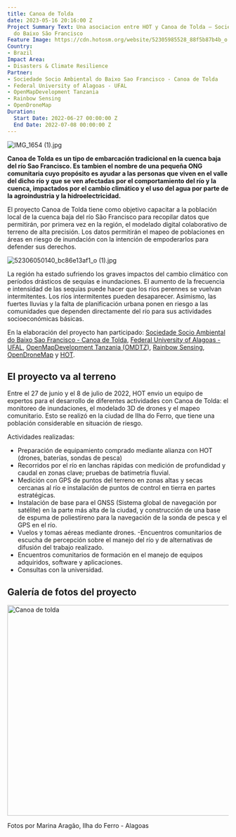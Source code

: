 ```yaml
---
title: Canoa de Tolda
date: 2023-05-16 20:16:00 Z
Project Summary Text: Una asociacion entre HOT y Canoa de Tolda – Sociedade Socioambiental
  do Baixo São Francisco
Feature Image: https://cdn.hotosm.org/website/52305985528_88f5b87b4b_o.jpg
Country:
- Brazil
Impact Area:
- Disasters & Climate Resilience
Partner:
- Sociedade Socio Ambiental do Baixo Sao Francisco - Canoa de Tolda
- Federal University of Alagoas - UFAL
- OpenMapDevelopment Tanzania
- Rainbow Sensing
- OpenDroneMap
Duration:
  Start Date: 2022-06-27 00:00:00 Z
  End Date: 2022-07-08 00:00:00 Z
---
```


![IMG_1654 (1).jpg](https://cdn.hotosm.org/website/IMG_1654+(1).jpg)

**Canoa de Tolda es un tipo de embarcación tradicional en la cuenca baja del río Sao Francisco. Es tambien el nombre de una pequeña ONG comunitaria cuyo propósito es ayudar a las personas que viven en el valle del dicho río y que se ven afectadas por el comportamiento del río y la cuenca, impactados por el cambio climático y el uso del agua por parte de la agroindustria y la hidroelectricidad.**

El proyecto Canoa de Tolda tiene como objetivo capacitar a la población local de la cuenca baja del río São Francisco para recopilar datos que permitirán, por primera vez en la región, el modelado digital colaborativo de terreno de alta precisión. Los datos permitirán el mapeo de poblaciones en áreas en riesgo de inundación con la intención de empoderarlos para defender sus derechos.

![52306050140_bc86e13af1_o (1).jpg](https://cdn.hotosm.org/website/52306050140_bc86e13af1_o+(1).jpg)

La región ha estado sufriendo los graves impactos del cambio climático con períodos drásticos de sequías e inundaciones. El aumento de la frecuencia e intensidad de las sequías puede hacer que los ríos perennes se vuelvan intermitentes. Los ríos intermitentes pueden desaparecer. Asimismo, las fuertes lluvias y la falta de planificación urbana ponen en riesgo a las comunidades que dependen directamente del río para sus actividades socioeconómicas básicas.

En la elaboración del proyecto han participado: [Sociedade Socio Ambiental do Baixo Sao Francisco - Canoa de Tolda](https://canoadetolda.org.br/), [Federal University of Alagoas - UFAL](https://ufal.br/), [OpenMapDevelopment Tanzania (OMDTZ)](https://www.omdtz.or.tz/), [Rainbow Sensing](https://rainbowsensing.com/), [OpenDroneMap](https://opendronemap.org/) y [HOT](https://www.hotosm.org/).

## El proyecto va al terreno

Entre el 27 de junio y el 8 de julio de 2022, HOT envio un equipo de expertos para el desarrollo de diferentes actividades con Canoa de Tolda: el monitoreo de inundaciones, el modelado 3D de drones y el mapeo comunitario. Esto se realizó en la ciudad de Ilha do Ferro, que tiene una población considerable en situación de riesgo.

Actividades realizadas:

* Preparación de equipamiento comprado mediante alianza con HOT (drones, baterías, sondas de pesca)
* Recorridos por el río en lanchas rápidas con medición de profundidad y caudal en zonas clave; pruebas de batimetría fluvial.
* Medición con GPS de puntos del terreno en zonas altas y secas cercanas al río e instalación de puntos de control en tierra en partes estratégicas.
* Instalación de base para el GNSS (Sistema global de navegación por satélite) en la parte más alta de la ciudad, y construcción de una base de espuma de poliestireno para la navegación de la sonda de pesca y el GPS en el río.
* Vuelos y tomas aéreas mediante drones. -Encuentros comunitarios de escucha de percepción sobre el manejo del río y de alternativas de difusión del trabajo realizado.
* Encuentros comunitarios de formación en el manejo de equipos adquiridos, software y aplicaciones.
* Consultas con la universidad.

## Galería de fotos del proyecto
<a data-flickr-embed="true" data-header="true" data-footer="true" href="https://www.flickr.com/photos/hotosm/albums/72177720301505895" title="Canoa de tolda"><img src="https://live.staticflickr.com/65535/52306048310_9970498f24_z.jpg" width="640" height="480" alt="Canoa de tolda"></a><script async src="//embedr.flickr.com/assets/client-code.js" charset="utf-8"></script>

Fotos por Marina Aragão, Ilha do Ferro - Alagoas
